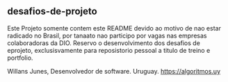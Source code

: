 ## desafios-de-projeto
Este Projeto somente contem este README devido ao motivo de nao estar radicado no Brasil, por tanaato nao participo por vagas nas empresas colaboradoras da DIO.
Reservo o desenvolvimento dos desafios de eprojeto, exclusisvamente para reposistorio pessoal a titulo de treino e portfolio.

Willans Junes, Desenvolvedor de software. Uruguay.
https://algoritmos.uy
